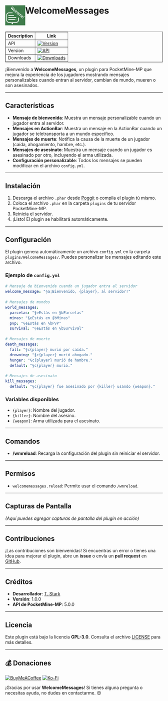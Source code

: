 <h1>WelcomeMessages<img src="icon.png" height="64" width="64" align="left"></img></h1><br/>

<table border="1">
  <tr>
    <th>Description</th>
    <th>Link</th>
  </tr>
  <tr>
    <td>API</td>
    <td><a href="https://poggit.pmmp.io/p/WelcomeMessages"><img src="https://poggit.pmmp.io/shield.api/WelcomeMessages" alt="Version"></a></td>
  </tr>
  <tr>
    <td>Version</td>
    <td><a href="https://poggit.pmmp.io/p/WelcomeMessages"><img src="https://poggit.pmmp.io/shield.state/WelcomeMessages" alt="API"></a></td>
  </tr>
  <tr>
    <td>Downloads</td>
    <td><a href="https://poggit.pmmp.io/p/WelcomeMessages"><img src="https://poggit.pmmp.io/shield.dl.total/WelcomeMessages" alt="Downloads"></a></td>
  </tr>
</table>

¡Bienvenido a **WelcomeMessages**, un plugin para PocketMine-MP que mejora la experiencia de los jugadores mostrando mensajes personalizables cuando entran al servidor, cambian de mundo, mueren o son asesinados.

---

## **Características**
- **Mensaje de bienvenida**: Muestra un mensaje personalizable cuando un jugador entra al servidor.
- **Mensajes en ActionBar**: Muestra un mensaje en la ActionBar cuando un jugador se teletransporta a un mundo específico.
- **Mensajes de muerte**: Notifica la causa de la muerte de un jugador (caída, ahogamiento, hambre, etc.).
- **Mensajes de asesinato**: Muestra un mensaje cuando un jugador es asesinado por otro, incluyendo el arma utilizada.
- **Configuración personalizable**: Todos los mensajes se pueden modificar en el archivo `config.yml`.

---

## **Instalación**
1. Descarga el archivo `.phar` desde [Poggit](https://poggit.pmmp.io) o compila el plugin tú mismo.
2. Coloca el archivo `.phar` en la carpeta `plugins` de tu servidor PocketMine-MP.
3. Reinicia el servidor.
4. ¡Listo! El plugin se habilitará automáticamente.

---

## **Configuración**
El plugin genera automáticamente un archivo `config.yml` en la carpeta `plugins/WelcomeMessages/`. Puedes personalizar los mensajes editando este archivo.

### **Ejemplo de `config.yml`**
```yaml
# Mensaje de bienvenida cuando un jugador entra al servidor
welcome_message: "§a¡Bienvenido, {player}, al servidor!"

# Mensajes de mundos
world_messages:
  parcelas: "§eEstás en §bParcelas"
  minas: "§eEstás en §bMinas"
  pvp: "§eEstás en §bPvP"
  survival: "§eEstás en §bSurvival"

# Mensajes de muerte
death_messages:
  fall: "§c{player} murió por caída."
  drowning: "§c{player} murió ahogado."
  hunger: "§c{player} murió de hambre."
  default: "§c{player} murió."

# Mensajes de asesinato
kill_messages:
  default: "§c{player} fue asesinado por {killer} usando {weapon}."
```

### **Variables disponibles**
- `{player}`: Nombre del jugador.
- `{killer}`: Nombre del asesino.
- `{weapon}`: Arma utilizada para el asesinato.

---

## **Comandos**
- **/wmreload**: Recarga la configuración del plugin sin reiniciar el servidor.

---

## **Permisos**
- `welcomemessages.reload`: Permite usar el comando `/wmreload`.

---

## **Capturas de Pantalla**
*(Aquí puedes agregar capturas de pantalla del plugin en acción)*

---

## **Contribuciones**
¡Las contribuciones son bienvenidas! Si encuentras un error o tienes una idea para mejorar el plugin, abre un **issue** o envía un **pull request** en [GitHub](https://github.com/t-starks/WelcomeMessages).

---

## **Créditos**
- **Desarrollador**: [T. Stark](https://github.com/t-starks)
- **Versión**: 1.0.0
- **API de PocketMine-MP**: 5.0.0

---

## **Licencia**
Este plugin está bajo la licencia **GPL-3.0**. Consulta el archivo [LICENSE](https://github.com/t-starks/WelcomeMessages/blob/main/LICENSE) para más detalles.

---

## 💰 Donaciones
[![BuyMeACoffee](https://img.shields.io/badge/Buy%20Me%20a%20Coffee-ffdd00?style=for-the-badge&logo=buy-me-a-coffee&logoColor=black)](https://buymeacoffee.com/tstark)
[![Ko-Fi](https://img.shields.io/badge/Ko--fi-F16061?style=for-the-badge&logo=ko-fi&logoColor=white)](https://ko-fi.com/tstark)

¡Gracias por usar **WelcomeMessages**! Si tienes alguna pregunta o necesitas ayuda, no dudes en contactarme. 😊